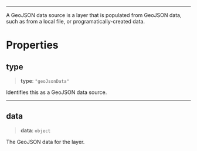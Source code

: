 ***

A GeoJSON data source is a layer that is populated from GeoJSON data, such as
from a local file, or programatically-created data.

# Properties

## type

> **type**: `"geoJsonData"`

Identifies this as a GeoJSON data source.

***

## data

> **data**: `object`

The GeoJSON data for the layer.
